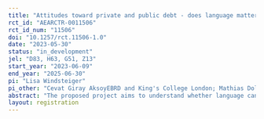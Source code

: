 ```yaml
---
title: "Attitudes toward private and public debt - does language matter? A survey experiment in Switzerland"
rct_id: "AEARCTR-0011506"
rct_id_num: "11506"
doi: "10.1257/rct.11506-1.0"
date: "2023-05-30"
status: "in_development"
jel: "D83, H63, G51, Z13"
start_year: "2023-06-09"
end_year: "2025-06-30"
pi: "Lisa Windsteiger"
pi_other: "Cevat Giray AksoyEBRD and King's College London; Mathias Dollsifo Institute; Justyna KlejdyszLMU Munich and ifo Institute; Andreas PeichlLMU Munich and ifo Institute"
abstract: "The proposed project aims to understand whether language can causally affect people's attitudes towards private and public debt. We investigate this question via an online survey experiment which will be fielded in Switzerland."
layout: registration
---
```


